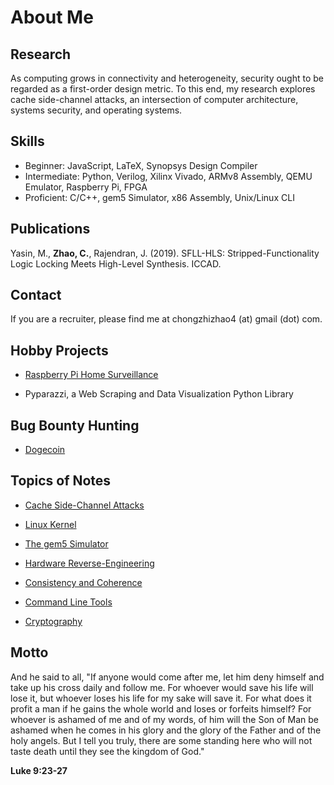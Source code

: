 # About Me

## Research

As computing grows in connectivity and heterogeneity, security ought to be regarded as
a first-order design metric. To this end, my research explores cache side-channel attacks,
an intersection of computer architecture, systems security, and operating systems.

## Skills

- Beginner: JavaScript, LaTeX, Synopsys Design Compiler
- Intermediate: Python, Verilog, Xilinx Vivado, ARMv8 Assembly, QEMU Emulator, Raspberry Pi, FPGA
- Proficient: C/C++, gem5 Simulator, x86 Assembly, Unix/Linux CLI

## Publications

Yasin, M., **Zhao, C.**, Rajendran, J. (2019). SFLL-HLS: Stripped-Functionality Logic Locking Meets High-Level Synthesis. ICCAD.

## Contact

If you are a recruiter, please find me at chongzhizhao4 (at) gmail (dot) com.

## Hobby Projects

- [Raspberry Pi Home Surveillance](personal_proj/pi_timolo.md)

- Pyparazzi, a Web Scraping and Data Visualization Python Library

## Bug Bounty Hunting

- [Dogecoin](https://github.com/dogecoin/dogecoin/issues/2625)

## Topics of Notes

- [Cache Side-Channel Attacks](side_channel/contents.md)

- [Linux Kernel](linux/contents.md)

- [The gem5 Simulator](gem5/contents.md)

- [Hardware Reverse-Engineering](hw_reveng/contents.md)

- [Consistency and Coherence](coherence/contents.md)

- [Command Line Tools](tools/contents.md)

- [Cryptography](cryptography/contents.md)

## Motto

And he said to all, "If anyone would come after me, let him deny himself and take up his
cross daily and follow me. For whoever would save his life will lose it, but whoever loses
his life for my sake will save it. For what does it profit a man if he gains the whole world
and loses or forfeits himself? For whoever is ashamed of me and of my words, of him will
the Son of Man be ashamed when he comes in his glory and the glory of the Father and of the
holy angels. But I tell you truly, there are some standing here who will not taste death
until they see the kingdom of God."

**Luke 9:23-27**
